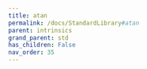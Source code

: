 ```yaml
---
title: atan
permalink: /docs/StandardLibrary#atan
parent: intrinsics
grand_parent: std
has_children: False
nav_order: 35
---
```

